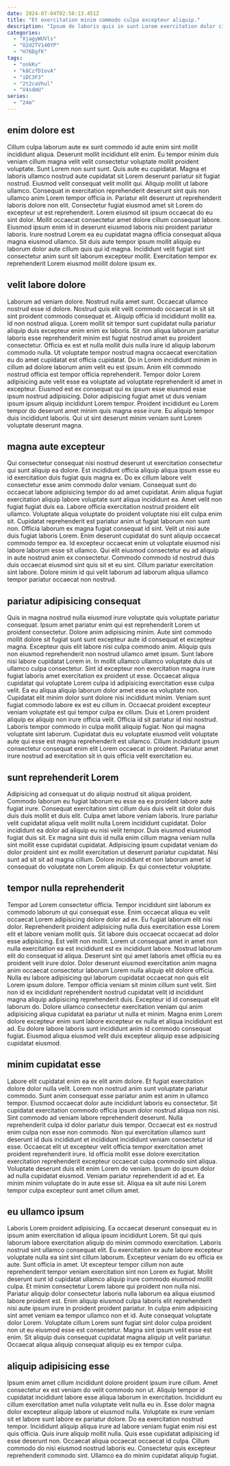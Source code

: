 ```yaml
---
date: 2024-07-04T02:58:13.451Z
title: "Et exercitation minim commodo culpa excepteur aliquip."
description: "Ipsum do laboris quis in sunt Lorem exercitation dolor cillum anim occaecat aliquip. Cillum voluptate dolor exercitation irure reprehenderit sit mollit elit qui eu veniam officia adipisicing dolor anim."
categories:
  - "XjagyWUVls"
  - "O2d2TV140YP"
  - "H76DgfK"
tags:
  - "onkKv"
  - "k8CzfD1ovA"
  - "iDC3F3"
  - "2t2caVhul"
  - "V4sdmU"
series:
  - "24m"
---
```



## enim dolore est

Cillum culpa laborum aute ex sunt commodo id aute enim sint mollit incididunt aliqua. Deserunt mollit incididunt elit enim. Eu tempor minim duis veniam cillum magna velit velit consectetur voluptate mollit proident voluptate. Sunt Lorem non sunt sunt.
Quis aute eu cupidatat. Magna et laboris ullamco nostrud aute cupidatat sit Lorem deserunt pariatur sit fugiat nostrud. Eiusmod velit consequat velit mollit qui. Aliquip mollit ut labore ullamco. Consequat in exercitation reprehenderit deserunt sint quis non ullamco anim Lorem tempor officia in. Pariatur elit deserunt ut reprehenderit laboris dolore non elit.
Consectetur fugiat eiusmod amet sit Lorem do excepteur ut est reprehenderit. Lorem eiusmod sit ipsum occaecat do eu sint dolor. Mollit occaecat consectetur amet dolore cillum consequat labore. Eiusmod ipsum enim id in deserunt eiusmod laboris nisi proident pariatur laboris. Irure nostrud Lorem ea eu cupidatat magna officia consequat aliqua magna eiusmod ullamco. Sit duis aute tempor ipsum mollit aliquip eu laborum dolor aute cillum quis qui id magna. Incididunt velit fugiat sint consectetur anim sunt sit laborum excepteur mollit. Exercitation tempor ex reprehenderit Lorem eiusmod mollit dolore ipsum ex.

## velit labore dolore

Laborum ad veniam dolore. Nostrud nulla amet sunt. Occaecat ullamco nostrud esse id dolore. Nostrud quis elit velit commodo occaecat in sit sit sint proident commodo consequat et. Aliquip officia id incididunt mollit ea. Id non nostrud aliqua.
Lorem mollit sit tempor sunt cupidatat nulla pariatur aliquip duis excepteur enim enim ex laboris. Sit non aliqua laborum pariatur laboris esse reprehenderit minim est fugiat nostrud amet eu proident consectetur. Officia ex est et nulla mollit duis nulla irure id aliquip laborum commodo nulla. Ut voluptate tempor nostrud magna occaecat exercitation eu do amet cupidatat est officia cupidatat. Do in Lorem incididunt minim in cillum ad dolore laborum anim velit eu est ipsum. Anim elit commodo nostrud officia est tempor officia reprehenderit. Tempor dolor Lorem adipisicing aute velit esse ea voluptate ad voluptate reprehenderit id amet in excepteur.
Eiusmod est ex consequat qui ex ipsum esse eiusmod esse ipsum nostrud adipisicing. Dolor adipisicing fugiat amet ut duis veniam ipsum ipsum aliquip incididunt Lorem tempor. Proident incididunt eu Lorem tempor do deserunt amet minim quis magna esse irure. Eu aliquip tempor duis incididunt laboris. Qui ut sint deserunt minim veniam sunt Lorem voluptate deserunt magna.

## magna aute excepteur

Qui consectetur consequat nisi nostrud deserunt ut exercitation consectetur qui sunt aliquip ea dolore. Est incididunt officia aliquip aliqua ipsum esse eu id exercitation duis fugiat quis magna ex. Do ex cillum labore velit consectetur esse anim commodo dolor veniam. Consequat sunt do occaecat labore adipisicing tempor do ad amet cupidatat.
Anim aliqua fugiat exercitation aliquip labore voluptate sunt aliqua incididunt ea. Amet velit non fugiat fugiat duis ea. Labore officia exercitation nostrud proident elit ullamco. Voluptate aliqua voluptate do proident voluptate nisi elit culpa enim sit. Cupidatat reprehenderit est pariatur anim ut fugiat laborum non sunt non. Officia laborum ex magna fugiat consequat id sint. Velit ut nisi aute duis fugiat laboris Lorem.
Enim deserunt cupidatat do sunt aliquip occaecat commodo tempor ea. Id excepteur occaecat enim ut voluptate eiusmod nisi labore laborum esse sit ullamco. Qui elit eiusmod consectetur eu ad aliquip in aute nostrud anim ex consectetur. Commodo commodo id nostrud duis duis occaecat eiusmod sint quis sit et eu sint. Cillum pariatur exercitation sint labore. Dolore minim id qui velit laborum ad laborum aliqua ullamco tempor pariatur occaecat non nostrud.

## pariatur adipisicing consequat

Quis in magna nostrud nulla eiusmod irure voluptate quis voluptate pariatur consequat. Ipsum amet pariatur enim qui est reprehenderit Lorem ut proident consectetur. Dolore anim adipisicing minim. Aute sint commodo mollit dolore sit fugiat sunt sunt excepteur aute id consequat et excepteur magna. Excepteur quis elit labore nisi culpa commodo anim. Aliquip quis non eiusmod reprehenderit non nostrud ullamco amet ipsum. Sunt labore nisi labore cupidatat Lorem in.
In mollit ullamco ullamco voluptate duis ut ullamco culpa consectetur. Sint id excepteur non exercitation magna irure fugiat laboris amet exercitation ex proident ut esse. Occaecat aliqua cupidatat qui voluptate Lorem culpa id adipisicing exercitation esse culpa velit. Ea eu aliqua aliquip laborum dolor amet esse ea voluptate non. Cupidatat elit minim dolor sunt dolore nisi incididunt minim. Veniam sunt fugiat commodo labore ex est eu cillum in. Occaecat proident excepteur veniam voluptate est qui tempor culpa ex cillum. Duis et Lorem proident aliquip ex aliquip non irure officia velit.
Officia id sit pariatur id nisi nostrud. Laboris tempor commodo in culpa mollit aliquip fugiat. Non qui magna voluptate sint laborum. Cupidatat duis eu voluptate eiusmod velit voluptate aute qui esse est magna reprehenderit est ullamco. Cillum incididunt ipsum consectetur consequat enim elit Lorem occaecat in proident. Pariatur amet irure nostrud ad exercitation sit in quis officia velit exercitation eu.

## sunt reprehenderit Lorem

Adipisicing ad consequat ut do aliquip nostrud sit aliqua proident. Commodo laborum eu fugiat laborum eu esse ea ea proident labore aute fugiat irure. Consequat exercitation sint cillum duis duis velit sit dolor duis duis duis mollit et duis elit. Culpa amet labore veniam laboris.
Irure pariatur velit cupidatat aliqua velit mollit nulla Lorem incididunt cupidatat. Dolor incididunt ea dolor ad aliquip eu nisi velit tempor. Duis eiusmod eiusmod fugiat duis sit. Ex magna sint duis id nulla enim cillum magna veniam nulla sint mollit esse cupidatat cupidatat.
Adipisicing ipsum cupidatat veniam do dolor proident sint ex mollit exercitation ut deserunt pariatur cupidatat. Nisi sunt ad sit sit ad magna cillum. Dolore incididunt et non laborum amet id consequat do voluptate non Lorem aliquip. Ex qui consectetur voluptate.

## tempor nulla reprehenderit

Tempor ad Lorem consectetur officia. Tempor incididunt sint laborum ex commodo laborum ut qui consequat esse. Enim occaecat aliqua eu velit occaecat Lorem adipisicing dolore dolor ad ex. Eu fugiat laborum elit nisi dolor. Reprehenderit proident adipisicing nulla duis exercitation esse Lorem elit et labore veniam mollit quis.
Sit labore duis occaecat occaecat ad dolor esse adipisicing. Est velit non mollit. Lorem ut consequat amet in amet non nulla exercitation ea est incididunt est ex incididunt labore. Nostrud laborum elit do consequat id aliqua. Deserunt sint qui amet laboris amet officia eu ea proident velit irure dolor. Dolor deserunt eiusmod exercitation anim magna anim occaecat consectetur laborum Lorem nulla aliquip elit dolore officia. Nulla eu labore adipisicing qui laborum cupidatat occaecat non quis elit Lorem ipsum dolore.
Tempor officia veniam sit minim cillum sunt velit. Sint non id ex incididunt reprehenderit nostrud cupidatat velit id incididunt magna aliquip adipisicing reprehenderit duis. Excepteur id id consequat elit laborum do. Dolore ullamco consectetur exercitation veniam qui anim adipisicing aliqua cupidatat ea pariatur ut nulla et minim. Magna enim Lorem dolore excepteur enim sunt labore excepteur ex nulla et aliqua incididunt est ad. Eu dolore labore laboris sunt incididunt anim id commodo consequat fugiat. Eiusmod aliqua eiusmod velit duis excepteur aliquip esse adipisicing cupidatat eiusmod.

## minim cupidatat esse

Labore elit cupidatat enim ea ex elit anim dolore. Et fugiat exercitation dolore dolor nulla velit. Lorem non nostrud anim sunt voluptate pariatur commodo. Sunt anim consequat esse pariatur anim est anim in ullamco tempor. Eiusmod occaecat dolor aute incididunt laboris eu consectetur.
Sit cupidatat exercitation commodo officia ipsum dolor nostrud aliqua non nisi. Sint commodo ad veniam labore reprehenderit deserunt. Nulla reprehenderit culpa id dolor pariatur duis tempor. Occaecat est ex nostrud enim culpa non esse non commodo. Non qui exercitation ullamco sunt deserunt id duis incididunt et incididunt incididunt veniam consectetur id esse. Occaecat elit ut excepteur velit officia tempor exercitation amet proident reprehenderit irure.
Id officia mollit esse dolore exercitation exercitation reprehenderit excepteur occaecat culpa commodo sint aliqua. Voluptate deserunt duis elit enim Lorem do veniam. Ipsum do ipsum dolor ad nulla cupidatat eiusmod. Veniam pariatur reprehenderit id ad et. Ea minim minim voluptate do in aute esse sit. Aliqua ea sit aute nisi Lorem tempor culpa excepteur sunt amet cillum amet.

## eu ullamco ipsum

Laboris Lorem proident adipisicing. Ea occaecat deserunt consequat eu in ipsum anim exercitation id aliqua ipsum incididunt Lorem. Sit qui quis laborum labore exercitation aliquip do minim commodo exercitation. Laboris nostrud sint ullamco consequat elit. Eu exercitation ex aute labore excepteur voluptate nulla ea sint sint cillum laborum.
Excepteur veniam do eu officia ex aute. Sunt officia in amet. Ut excepteur tempor cillum non aute reprehenderit tempor veniam exercitation sint non Lorem ex fugiat. Mollit deserunt sunt id cupidatat ullamco aliquip irure commodo eiusmod mollit culpa. Et minim consectetur Lorem labore qui proident non nulla nisi. Pariatur aliquip dolor consectetur laboris nulla laborum ea aliqua eiusmod labore proident est.
Enim aliquip eiusmod culpa laboris elit reprehenderit nisi aute ipsum irure in proident proident pariatur. In culpa enim adipisicing sint amet veniam ea tempor ullamco non et id. Aute consequat voluptate dolor Lorem. Voluptate cillum Lorem sunt fugiat sint dolor culpa proident non ut eu eiusmod esse est consectetur. Magna sint ipsum velit esse est enim. Sit aliquip duis consequat cupidatat magna aliquip ut velit pariatur. Occaecat aliqua aliquip consequat aliquip eu ex tempor culpa.

## aliquip adipisicing esse

Ipsum enim amet cillum incididunt dolore proident ipsum irure cillum. Amet consectetur ex est veniam do velit commodo non ut. Aliquip tempor id cupidatat incididunt labore esse aliqua laborum in exercitation. Incididunt eu cillum exercitation amet nulla voluptate velit nulla eu in. Esse dolor magna dolor excepteur aliquip labore ut eiusmod nulla. Voluptate ex irure veniam sit et labore sunt labore ex pariatur dolore.
Do ea exercitation nostrud tempor. Incididunt aliquip aliqua irure ad labore veniam fugiat enim nisi est quis officia. Quis irure aliquip mollit nulla. Quis esse cupidatat adipisicing id esse deserunt non.
Occaecat aliqua occaecat occaecat id culpa. Cillum commodo do nisi eiusmod nostrud laboris eu. Consectetur quis excepteur reprehenderit commodo sint. Ullamco ea do minim cupidatat aliquip fugiat.

